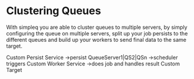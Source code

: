 # Clustering Queues

With simpleq you are able to cluster queues to multiple servers, by simply configuring the queue on multiple servers, 
split up your job persists to the different queues and build up your workers to send final data to the same target.

Custom Persist Service
->persist
QueueServer1|QS2|QSn
->scheduler triggers
Custom Worker Service
->does job and handles result
Custom Target